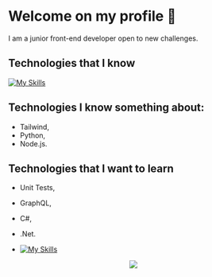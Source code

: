 # Welcome on my profile 👋

I am a junior front-end developer open to new challenges.

## Technologies that I know

[![My Skills](https://skillicons.dev/icons?i=html,css,wasm)](https://skillicons.dev)

## Technologies I know something about:

- Tailwind,
- Python,
- Node.js.

## Technologies that I want to learn

- Unit Tests,
- GraphQL,
- C#,
- .Net.

- [![My Skills](https://skillicons.dev/icons?i=js,html,css,wasm)](https://skillicons.dev)

<p align="center">
<!--   <h1>Technologies I know</h1> -->
  <a href="https://skillicons.dev">
    <img src="https://skillicons.dev/icons?i=git,kubernetes,docker,c,vim" />
  </a>
</p>

